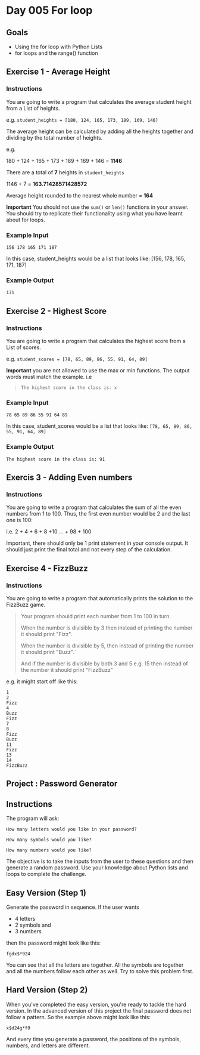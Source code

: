 # Day 005 For loop
## Goals
- Using the for loop with Python Lists
- for loops and the range() function

## Exercise 1 - Average Height
### Instructions

You are going to write a program that calculates the average student height from a List of heights.

e.g.  `student_heights = [180, 124, 165, 173, 189, 169, 146]`

The average height can be calculated by adding all the heights together and dividing by the total number of heights.

e.g.

180 + 124 + 165 + 173 + 189 + 169 + 146 =  **1146**

There are a total of  **7**  heights in  `student_heights`

1146 ÷ 7 =  **163.71428571428572**

Average height rounded to the nearest whole number =  **164**

**Important**  You should not use the  `sum()`  or  `len()`  functions in your answer. You should try to replicate their functionality using what you have learnt about for loops.

### Example Input

```plaintext
156 178 165 171 187
```

In this case, student_heights would be a list that looks like: [156, 178, 165, 171, 187]

### Example Output

```plaintext
171
```


## Exercise 2 - Highest Score
### Instructions

You are going to write a program that calculates the highest score from a List of scores.

e.g.  `student_scores = [78, 65, 89, 86, 55, 91, 64, 89]`

**Important**  you are not allowed to use the max or min functions. The output words must match the example. i.e

> `The highest score in the class is: x`

### Example Input

```plaintext
78 65 89 86 55 91 64 89
```

In this case, student_scores would be a list that looks like:  `[78, 65, 89, 86, 55, 91, 64, 89]`

### Example Output

```plaintext
The highest score in the class is: 91
```

## Exercis 3 - Adding Even numbers
### Instructions

You are going to write a program that calculates the sum of all the even numbers from 1 to 100. Thus, the first even number would be 2 and the last one is 100:

i.e. 2 + 4 + 6 + 8 +10 ... + 98 + 100

Important, there should only be 1 print statement in your console output. It should just print the final total and not every step of the calculation.

## Exercise 4 - FizzBuzz
### Instructions

You are going to write a program that automatically prints the solution to the FizzBuzz game.

> Your program should print each number from 1 to 100 in turn.
> 
> When the number is divisible by 3 then instead of printing the number it should print "Fizz".
> 
> When the number is divisible by 5, then instead of printing the number it should print "Buzz".`
> 
> And if the number is divisible by both 3 and 5 e.g. 15 then instead of the number it should print "FizzBuzz"

e.g. it might start off like this:

```plaintext
1
2
Fizz
4
Buzz
Fizz
7
8
Fizz
Buzz
11
Fizz
13
14
FizzBuzz
```

## Project : Password Generator

## Instructions

The program will ask:
```
How many letters would you like in your password?
```
```
How many symbols would you like?
```
```
How many numbers would you like?
```
The objective is to take the inputs from the user to these questions and then generate a random password. Use your knowledge about Python lists and loops to complete the challenge. 

## Easy Version (Step 1)

Generate the password in sequence. If the user wants 
* 4 letters
* 2 symbols and
* 3 numbers

then the password might look like this: 

```
fgdx$*924
```
You can see that all the letters are together. All the symbols are together and all the numbers follow each other as well. Try to solve this problem first. 

## Hard Version (Step 2)

When you've completed the easy version, you're ready to tackle the hard version. In the advanced version of this project the final password does not follow a pattern. So the example above might look like this:
```
x$d24g*f9
```
And every time you generate a password, the positions of the symbols, numbers, and letters are different.

